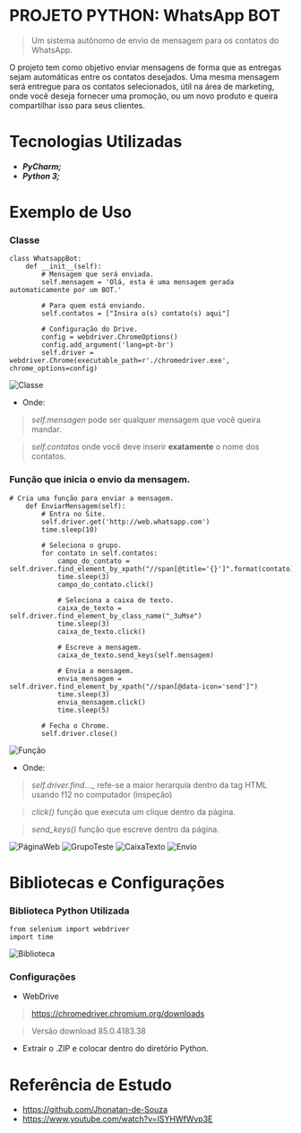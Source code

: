 # PROJETO PYTHON: WhatsApp BOT

> Um sistema autônomo de envio de mensagem para os contatos do WhatsApp.

  O projeto tem como objetivo enviar mensagens de forma que as entregas sejam automáticas entre os contatos
desejados. Uma mesma mensagem será entregue para os contatos selecionados, útil na área de marketing, onde
você deseja fornecer uma promoção, ou um novo produto e queira compartilhar isso para seus clientes.

# Tecnologias Utilizadas
* **_PyCharm;_**
* **_Python 3;_**

# Exemplo de Uso
### Classe
```
class WhatsappBot:
    def __init__(self):
        # Mensagem que será enviada.
        self.mensagem = 'Olá, esta é uma mensagem gerada automaticamente por um BOT.'

        # Para quem está enviando.
        self.contatos = ["Insira o(s) contato(s) aqui"]

        # Configuração do Drive.
        config = webdriver.ChromeOptions()
        config.add_argument('lang=pt-br')
        self.driver = webdriver.Chrome(executable_path=r'./chromedriver.exe', chrome_options=config)
```
![Classe](https://github.com/ThiagoLozano/WhatsApp-BOT/blob/master/Screenshot/Classe.PNG)

* Onde:
> _self.mensagen_ pode ser qualquer mensagem que você queira mandar.

> _self.contatos_ onde você deve inserir **exatamente** o nome dos contatos.


### Função que inicia o envio da mensagem.
```
# Cria uma função para enviar a mensagem.
    def EnviarMensagem(self):
        # Entra no Site.
        self.driver.get('http://web.whatsapp.com')
        time.sleep(10)

        # Seleciona o grupo.
        for contato in self.contatos:
            campo_do_contato = self.driver.find_element_by_xpath("//span[@title='{}']".format(contato))
            time.sleep(3)
            campo_do_contato.click()

            # Seleciona a caixa de texto.
            caixa_de_texto = self.driver.find_element_by_class_name("_3uMse")
            time.sleep(3)
            caixa_de_texto.click()

            # Escreve a mensagem.
            caixa_de_texto.send_keys(self.mensagem)

            # Envia a mensagem.
            envia_mensagem = self.driver.find_element_by_xpath("//span[@data-icon='send']")
            time.sleep(3)
            envia_mensagem.click()
            time.sleep(5)

        # Fecha o Chrome.
        self.driver.close()
```
![Função](https://github.com/ThiagoLozano/WhatsApp-BOT/blob/master/Screenshot/Funcao.PNG)

* Onde:

> _self.driver.find_..._  refe-se a maior herarquia dentro da tag HTML usando f12 no computador (inspeção)

> _click()_ função que executa um clique dentro da página.

> _send_keys()_ função que escreve dentro da página.

![PáginaWeb](https://github.com/ThiagoLozano/WhatsApp-BOT/blob/master/Screenshot/WhatsAppWeb.PNG)
![GrupoTeste](https://github.com/ThiagoLozano/WhatsApp-BOT/blob/master/Screenshot/Teste.PNG)
![CaixaTexto](https://github.com/ThiagoLozano/WhatsApp-BOT/blob/master/Screenshot/Caixa%20de%20Texto.PNG)
![Envio](https://github.com/ThiagoLozano/WhatsApp-BOT/blob/master/Screenshot/Enviando.PNG)


# Bibliotecas e Configurações

### Biblioteca Python Utilizada

```
from selenium import webdriver
import time
```
![Biblioteca](https://github.com/ThiagoLozano/WhatsApp-BOT/blob/master/Screenshot/Bibliotecas.PNG)

### Configurações
* WebDrive
> https://chromedriver.chromium.org/downloads

> Versão download 85.0.4183.38

* Extrair o .ZIP e colocar dentro do diretório Python.

# Referência de Estudo
* https://github.com/Jhonatan-de-Souza
* https://www.youtube.com/watch?v=ISYHWfWvp3E
